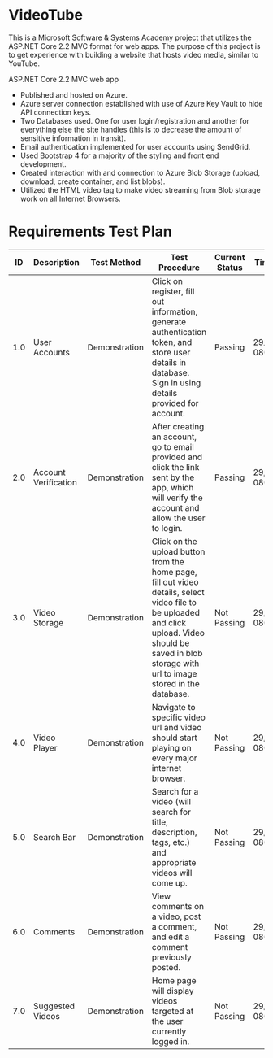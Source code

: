 # VideoTube
This is a Microsoft Software &amp; Systems Academy project that utilizes the ASP.NET Core 2.2 MVC format for web apps. The purpose of this project is to get experience with building a website that hosts video media, similar to YouTube.

ASP.NET Core 2.2 MVC web app
 - Published and hosted on Azure.
 - Azure server connection established with use of Azure Key Vault to hide API connection keys.
 - Two Databases used. One for user login/registration and another for everything else the site handles (this is to decrease the amount of sensitive information in transit).
 - Email authentication implemented for user accounts using SendGrid.
 - Used Bootstrap 4 for a majority of the styling and front end development.
 - Created interaction with and connection to Azure Blob Storage (upload, download, create container, and list blobs).
 - Utilized the HTML video tag to make video streaming from Blob storage work on all Internet Browsers.


# Requirements Test Plan

| ID             | Description   | Test Method   | Test Procedure | Current Status  | TimeStamp     |
| -------------  | ------------- | ------------- | -------------  | -------------   | ------------- |
| 1.0 | User Accounts | Demonstration  | Click on register, fill out information, generate authentication token, and store user details in database. Sign in using details provided for account.  | Passing | 29/04/2019 0803 |
| 2.0   | Account Verification  | Demonstration  | After creating an account, go to email provided and click the link sent by the app, which will verify the account and allow the user to login. | Passing | 29/04/2019 0803 |
| 3.0 | Video Storage | Demonstration | Click on the upload button from the home page, fill out video details, select video file to be uploaded and click upload. Video should be saved in blob storage with url to image stored in the database. | Not Passing | 29/04/2019 0803 |
| 4.0 | Video Player | Demonstration | Navigate to specific video url and video should start playing on every major internet browser. | Not Passing | 29/04/2019 0803 |
| 5.0 | Search Bar | Demonstration | Search for a video (will search for title, description, tags, etc.) and appropriate videos will come up. | Not Passing | 29/04/2019 0803 |
| 6.0 | Comments | Demonstration | View comments on a video, post a comment, and edit a comment previously posted. | Not Passing | 29/04/2019 0803 |
| 7.0 | Suggested Videos | Demonstration | Home page will display videos targeted at the user currently logged in. | Not Passing | 29/04/2019 0803 |




